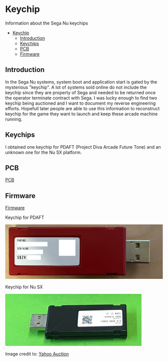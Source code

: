 # Keychip
Information about the Sega Nu keychips
- [Keychip](#keychip)
  - [Introduction](#introduction)
  - [Keychips](#keychips)
  - [PCB](#pcb)
  - [Firmware](#firmware)
## Introduction
In the Sega Nu systems, system boot and application start is gated by the mysterious "keychip". A lot of systems sold online do not include the keychip since they are property of Sega and needed to be returned once the operator terminate contract with Sega. I was lucky enough to find two keychip being auctioned and I want to document my reverse engineering efforts. Hopefull later people are able to use this information to reconstruct keychip for the game they want to launch and keep these arcade machine running.

## Keychips
I obtained one keychip for PDAFT (Project Diva Arcade Future Tone) and an unknown one for the Nu SX platform.

## PCB
[PCB](./pcb.md)

## Firmware
[Firmware](./firmware.md)

Keychip for PDAFT

![Keychip For Project Diva](../res/C2DEB781-2784-4DEB-BDEF-251B5DDEC5B7.jpeg)

Keychip for Nu SX

![Keychip For Project Diva](../res/nusx.png)

Image credit to: [Yahoo Auction](https://yahoo.aleado.com/lot?auctionID=v570465702)
